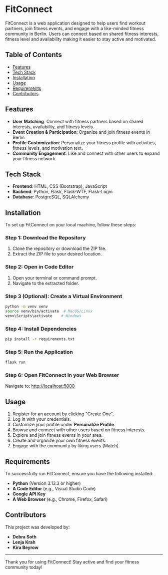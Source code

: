# FitConnect

FitConnect is a web application designed to help users find workout partners, join fitness events, and engage with a like-minded fitness community in Berlin. Users can connect based on shared fitness interests, fitness level and availability making it easier to stay active and motivated.

## Table of Contents

- [Features](#features)
- [Tech Stack](#tech-stack)
- [Installation](#installation)
- [Usage](#usage)
- [Requirements](#requirements)
- [Contributors](#contributors)

## Features

- **User Matching**: Connect with fitness partners based on shared interests, availability, and fitness levels.
- **Event Creation & Participation**: Organize and join fitness events in Berlin
- **Profile Customization**: Personalize your fitness profile with activities, fitness levels, and motivation text.
- **Community Engagement**: Like and connect with other users to expand your fitness network.

## Tech Stack

- **Frontend**: HTML, CSS (Bootstrap), JavaScript
- **Backend**: Python, Flask, Flask-WTF, Flask-Login
- **Database**: PostgreSQL, SQLAlchemy

## Installation

To set up FitConnect on your local machine, follow these steps:

### **Step 1:** Download the Repository

1. Clone the repository or download the ZIP file.
2. Extract the ZIP file to your desired location.

### **Step 2:** Open in Code Editor

1. Open your terminal or command prompt.
2. Navigate to the extracted folder.

### **Step 3 (Optional):** Create a Virtual Environment

```sh
python -m venv venv
source venv/bin/activate  # MacOS/Linux
venv\Scripts\activate    # Windows
```

### **Step 4:** Install Dependencies

```sh
pip install -r requirements.txt
```

### **Step 5:** Run the Application

```sh
flask run
```

### **Step 6:** Open FitConnect in your Web Browser

Navigate to: [http://localhost:5000](http://localhost:5000)

## Usage

1. Register for an account by clicking "Create One".
2. Log in with your credentials.
3. Customize your profile under **Personalize Profile**.
4. Browse and connect with other users based on fitness interests.
5. Explore and join fitness events in your area.
6. Create and organize your own fitness events.
7. Engage with the community by liking users (Match).

## Requirements

To successfully run FitConnect, ensure you have the following installed:

- **Python** (Version 3.13.3 or higher)
- **A Code Editor** (e.g., Visual Studio Code)
- **Google API Key** 
- **A Web Browser** (e.g., Chrome, Firefox, Safari)

## Contributors

This project was developed by:

- **Debra Soth**
- **Lenja Krah**
- **Kira Beyrow**

---

Thank you for using FitConnect! Stay active and find your fitness community today!

